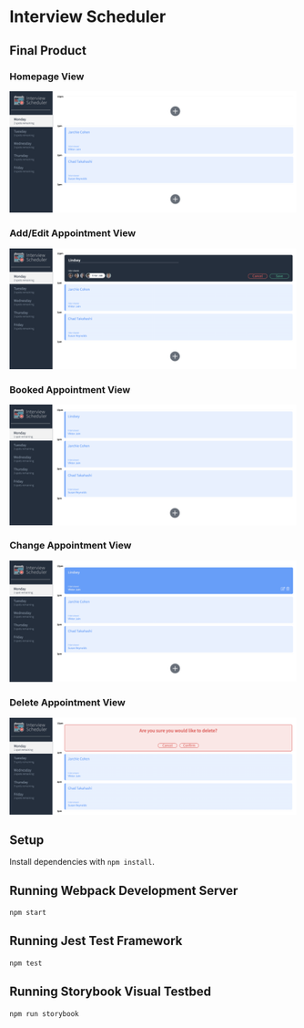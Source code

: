 # Interview Scheduler


## Final Product

### Homepage View
!["Screenshot of homepage view"](https://github.com/lindseyogilvie/scheduler/blob/master/docs/homepage_view.png?raw=true)

### Add/Edit Appointment View
!["Screenshot of add/edit appointment view"](https://github.com/lindseyogilvie/scheduler/blob/master/docs/create_appointment_view.png?raw=true)

### Booked Appointment View
!["Screenshot of booked appointment view"](https://github.com/lindseyogilvie/scheduler/blob/master/docs/booked_appointment_view.png?raw=true)

### Change Appointment View
!["Screenshot of change appointment view"](https://github.com/lindseyogilvie/scheduler/blob/master/docs/change_appointment_view.png?raw=true)

### Delete Appointment View
!["Screenshot of delete appointment view"](https://github.com/lindseyogilvie/scheduler/blob/master/docs/delete_appointmnet_view.png?raw=true)

## Setup

Install dependencies with `npm install`.

## Running Webpack Development Server

```sh
npm start
```

## Running Jest Test Framework

```sh
npm test
```

## Running Storybook Visual Testbed

```sh
npm run storybook
```

